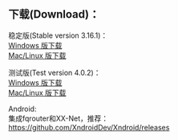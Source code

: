 
## 下载(Download)：
稳定版(Stable version 3.16.1)：  
[Windows 版下载](https://github.com/XX-net/XX-Net/releases/download/3.16.1/XX-Net-3.16.1.7z)   
[Mac/Linux 版下载](https://github.com/XX-net/XX-Net/archive/3.16.1.zip)  

测试版(Test version 4.0.2)：  
[Windows 版下载](https://github.com/XX-net/XX-Net/releases/download/4.0.2/XX-Net-windows-4.0.2.7z)   
[Mac/Linux 版下载](https://github.com/XX-net/XX-Net/archive/4.0.2.zip)  


Android:  
集成fqrouter和XX-Net，推荐：  
https://github.com/XndroidDev/Xndroid/releases
